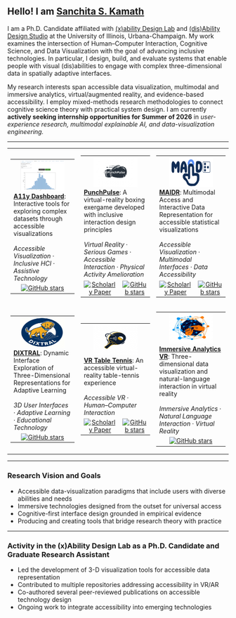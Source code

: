 ## Hello! I am [Sanchita S. Kamath](https://linkedin.com/in/sanchitakamath)

I am a Ph.D. Candidate affiliated with [(x)ability Design Lab](https://xabilitylab.ischool.illinois.edu/) and [(dis)Ability Design Studio](https://design-studio.illinois.edu/) at the University of Illinois, Urbana-Champaign. My work examines the intersection of Human–Computer Interaction, Cognitive Science, and Data Visualization with the goal of advancing inclusive technologies. In particular, I design, build, and evaluate systems that enable people with visual (dis)abilities to engage with complex three-dimensional data in spatially adaptive interfaces.

My research interests span accessible data visualization, multimodal and immersive analytics, virtual/augmented reality, and evidence-based accessibility. I employ mixed-methods research methodologies to connect cognitive science theory with practical system design. I am currently **actively seeking internship opportunities for Summer of 2026** in _user-experience research, multimodal explainable AI, and data-visualization engineering._

---

<table>
  <tr height="300px">
    <!-- Card 1: A11y Dashboard -->
    <td>
      <table>
        <tr>
          <td width="250px" height="110px" valign="top" colspan="4">
            <div align="center">
              <a href="https://github.com/xability/a11y_dashboard">
                <img src="assets/project_a11y-dashboard.png" width="100" height="70" alt="A11y Dashboard"><br>
              </a>
            </div>
            <a href="https://github.com/xability/a11y_dashboard"><strong>A11y Dashboard</strong></a>: Interactive tools for exploring complex datasets through accessible visualizations  
            <br><br><em>Accessible Visualization</em> · <em>Inclusive HCI</em> · <em>Assistive Technology</em>
          </td>
        </tr>
        <tr>
          <!-- <td align="center"></td> -->
          <td align="center">
            <a href="https://github.com/xability/a11y_dashboard/stargazers">
              <img src="https://img.shields.io/github/stars/xability/a11y_dashboard?style=social" alt="GitHub stars" height="24">
            </a>
          </td>
        </tr>
      </table>
    </td>
    <!-- Card 2: PunchPulse -->
    <td>
      <table>
        <tr>
          <td width="250px" height="110px" valign="top" colspan="4">
            <div align="center">
              <a href="https://github.com/xability/punch-pulse">
                <img src="assets/project_punchpulse.jpeg" width="100" height="70" alt="PunchPulse"><br>
              </a>
            </div>
            <a href="https://github.com/xability/punch-pulse"><strong>PunchPulse</strong></a>: A virtual-reality boxing exergame developed with inclusive interaction design principles  
            <br><br><em>Virtual Reality</em> · <em>Serious Games</em> · <em>Accessible Interaction</em> · <em>Physical Activity Amelioration</em>
          </td>
        </tr>
        <tr>
          <td align="center">
          <a href="https://dl.acm.org/doi/10.1145/3663547.3746365">
              <img src="https://github.githubassets.com/images/icons/emoji/unicode/1f4d6.png" width="24" height="24" alt="Scholarly Paper">
            </a>
          </td>
          <td align="center">
            <a href="https://github.com/xability/punch-pulse/stargazers">
              <img src="https://img.shields.io/github/stars/xability/punch-pulse?style=social" alt="GitHub stars" height="24">
            </a>
          </td>
        </tr>
      </table>
    </td>
    <!-- Card 3: MAIDR -->
    <td>
      <table>
        <tr>
          <td width="250px" height="110px" valign="top" colspan="4">
            <div align="center">
              <a href="https://github.com/xability/maidr">
                <img src="assets/project_maidr.jpg" width="100" height="70" alt="MAIDR"><br>
              </a>
            </div>
            <a href="https://github.com/xability/maidr"><strong>MAIDR</strong></a>: Multimodal Access and Interactive Data Representation for accessible statistical visualizations  
            <br><br><em>Accessible Visualization</em> · <em>Multimodal Interfaces</em> · <em>Data Accessibility</em>
          </td>
        </tr>
        <tr>
          <td align="center">
            <a href="https://dl.acm.org/doi/10.1145/3663548.3675660">
              <img src="https://github.githubassets.com/images/icons/emoji/unicode/1f4d6.png" width="24" height="24" alt="Scholarly Paper">
            </a>
          </td>
          <td align="center">
            <a href="https://github.com/xability/maidr/stargazers">
              <img src="https://img.shields.io/github/stars/xability/maidr?style=social" alt="GitHub stars" height="24">
            </a>
          </td>
        </tr>
      </table>
    </td>
    </tr>
  <tr height="300px">
    <!-- Card 4: DIXTRAL -->
    <td>
      <table>
        <tr>
          <td width="250px" height="110px" valign="top" colspan="4">
            <div align="center">
              <a href="https://github.com/SK-143381/dixtral-assets2025-demo">
                <img src="assets/project_dixtral.jpeg" width="100" height="70" alt="DIXTRAL"><br>
              </a>
            </div>
            <a href="https://github.com/SK-143381/dixtral-assets2025-demo"><strong>DIXTRAL</strong></a>: Dynamic Interface Exploration of Three-Dimensional Representations for Adaptive Learning  
            <br><br><em>3D User Interfaces</em> · <em>Adaptive Learning</em> · <em>Educational Technology</em>
          </td>
        </tr>
        <tr>
          <!-- <td align="center"></td> -->
          <td align="center">
            <a href="https://github.com/SK-143381/dixtral/stargazers">
              <img src="https://img.shields.io/github/stars/SK-143381/dixtral?style=social" alt="GitHub stars" height="24">
            </a>
          </td>
        </tr>
      </table>
    </td>
    <!-- Card 5: VR Table Tennis -->
    <td>
      <table>
        <tr>
          <td width="250px" height="110px" valign="top" colspan="4">
            <div align="center">
              <a href="https://github.com/xability/a11y_vr_exergame">
                <img src="assets/project_vr-table-tennis.png" width="100" height="70" alt="VR Table Tennis"><br>
              </a>
            </div>
            <a href="https://github.com/xability/a11y_vr_exergame"><strong>VR Table Tennis</strong></a>: An accessible virtual-reality table-tennis experience  
            <br><br><em>Accessible VR</em> · <em>Human–Computer Interaction</em>
          </td>
        </tr>
        <tr>
          <td align="center">
            <a href="https://dl.acm.org/doi/pdf/10.1145/3663548.3688526">
              <img src="https://github.githubassets.com/images/icons/emoji/unicode/1f4d6.png" width="24" height="24" alt="Scholarly Paper">
            </a>
          </td>
          <td align="center">
            <a href="https://github.com/xability/a11y_vr_exergame/stargazers">
              <img src="https://img.shields.io/github/stars/xability/a11y_vr_exergame?style=social" alt="GitHub stars" height="24">
            </a>
          </td>
        </tr>
      </table>
    </td>
    <!-- Card 6: Immersive Analytics VR -->
    <td>
      <table>
        <tr>
          <td width="250px" height="110px" valign="top" colspan="4">
            <div align="center">
              <a href="https://github.com/xability/3d_viz">
                <img src="assets/project-3dviz.jpeg" width="100" height="70" alt="Immersive Analytics VR"><br>
              </a>
            </div>
            <a href="https://github.com/xability/3d_viz"><strong>Immersive Analytics VR</strong></a>: Three-dimensional data visualization and natural-language interaction in virtual reality  
            <br><br><em>Immersive Analytics</em> · <em>Natural Language Interaction</em> · <em>Virtual Reality</em>
          </td>
        </tr>
        <tr>
          <!-- <td align="center"></td> -->
          <td align="center">
            <a href="https://github.com/xability/3d_viz/stargazers">
              <img src="https://img.shields.io/github/stars/xability/3d_viz?style=social" alt="GitHub stars" height="24">
            </a>
          </td>
        </tr>
      </table>
    </td>
  </tr>
</table>

---

### Research Vision and Goals

- Accessible data-visualization paradigms that include users with diverse abilities and needs
- Immersive technologies designed from the outset for universal access
- Cognitive-first interface design grounded in empirical evidence
- Producing and creating tools that bridge research theory with practice

---

### Activity in the (x)Ability Design Lab as a Ph.D. Candidate and Graduate Research Assistant

- Led the development of 3-D visualization tools for accessible data representation
- Contributed to multiple repositories addressing accessibility in VR/AR
- Co-authored several peer-reviewed publications on accessible technology design
- Ongoing work to integrate accessibility into emerging technologies
